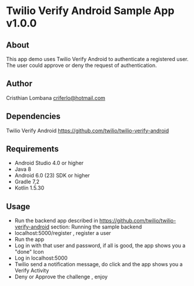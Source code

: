 # Twilio Verify Android Sample App v1.0.0

<a name='About'></a>

## About
This app demo uses Twilio Verify Android to authenticate a registered user. The user could approve or deny the request of authentication.

## Author
Cristhian Lombana
criferlo@hotmail.com

## Dependencies

Twilio Verify Android https://github.com/twilio/twilio-verify-android

<a name='Requirements'></a>

## Requirements
* Android Studio 4.0 or higher
* Java 8
* Android 6.0 (23) SDK or higher
* Gradle 7,2
* Kotlin 1.5.30

<a name='Usage'></a>

## Usage

* Run the backend app described in https://github.com/twilio/twilio-verify-android section: Running the sample backend
* localhost:5000/register , register a user
* Run the app
* Log in with that user and password, if all is good, the app shows you a "done" Icon
* Log in localhost:5000
* Twilio send a notification message, do click and the app shows you a Verify Activity
* Deny or Approve the challenge , enjoy

